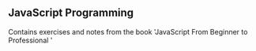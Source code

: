 ## JavaScript Programming 

Contains exercises and notes from the book 'JavaScript From Beginner to Professional '
